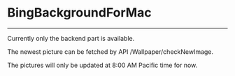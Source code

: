 # BingBackgroundForMac

---

Currently only the backend part is available.

The newest picture can be fetched by API /Wallpaper/checkNewImage.

The pictures will only be updated at 8:00 AM Pacific time for now.
